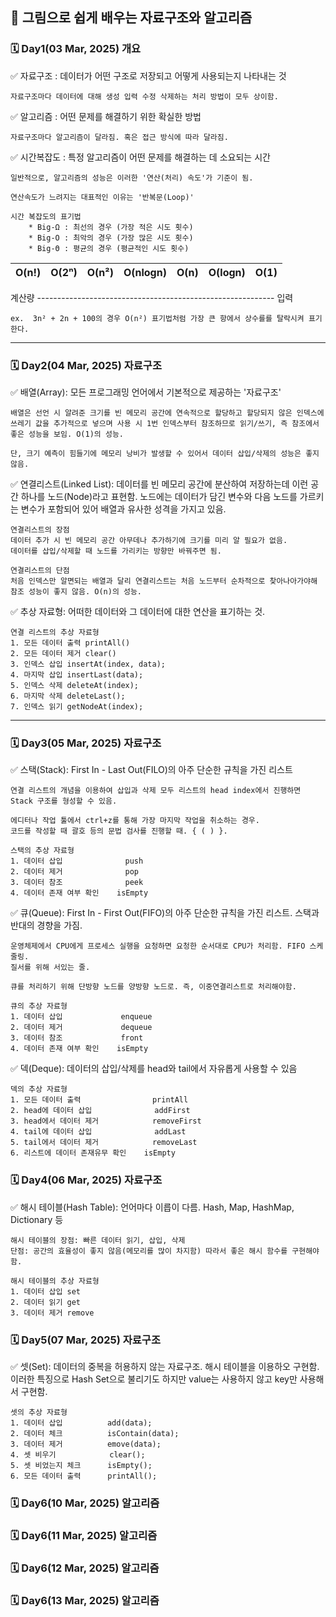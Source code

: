 ## 📖 그림으로 쉽게 배우는 자료구조와 알고리즘

### 🗓️ Day1(03 Mar, 2025) 개요

✅ 자료구조 : 데이터가 어떤 구조로 저장되고 어떻게 사용되는지 나타내는 것

    자료구조마다 데이터에 대해 생성 입력 수정 삭제하는 처리 방법이 모두 상이함.

✅ 알고리즘 : 어떤 문제를 해결하기 위한 확실한 방법

    자료구조마다 알고리즘이 달라짐. 혹은 접근 방식에 따라 달라짐.

✅ 시간복잡도 : 특정 알고리즘이 어떤 문제를 해결하는 데 소요되는 시간

    일반적으로, 알고리즘의 성능은 이러한 '연산(처리) 속도'가 기준이 됨.

    연산속도가 느려지는 대표적인 이유는 '반복문(Loop)'

    시간 복잡도의 표기법
        * Big-Ω : 최선의 경우 (가장 적은 시도 횟수)
        * Big-O : 최악의 경우 (가장 많은 시도 횟수)
        * Big-Θ : 평균의 경우 (평균적인 시도 횟수)

| O(n!) | O(2ⁿ) | O(n²) | O(nlogn) | O(n) | O(logn) | O(1) |
|---|---|---|---|---|---|---|

계산량 ----------------------------------------------------------- 입력

    ex.  3n² + 2n + 100의 경우 O(n²) 표기법처럼 가장 큰 항에서 상수를를 탈락시켜 표기한다.

***** ***** ***** ***** *****

### 🗓️ Day2(04 Mar, 2025) 자료구조

✅ 배열(Array): 모든 프로그래밍 언어에서 기본적으로 제공하는 '자료구조'

    배열은 선언 시 알려준 크기를 빈 메모리 공간에 연속적으로 할당하고 할당되지 않은 인덱스에 쓰레기 값을 추가적으로 넣으며 사용 시 1번 인덱스부터 참조하므로 읽기/쓰기, 즉 참조에서 좋은 성능을 보임. O(1)의 성능.

    단, 크기 예측이 힘들기에 메모리 낭비가 발생할 수 있어서 데이터 삽입/삭제의 성능은 좋지 않음.

✅ 연결리스트(Linked List): 데이터를 빈 메모리 공간에 분산하여 저장하는데 이런 공간 하나를 노드(Node)라고 표현함. 노드에는 데이터가 담긴 변수와 다음 노드를 가르키는 변수가 포함되어 있어 배열과 유사한 성격을 가지고 있음.

    연결리스트의 장점
    데이터 추가 시 빈 메모리 공간 아무데나 추가하기에 크기를 미리 알 필요가 없음.
    데이터를 삽입/삭제할 때 노드를 가리키는 방향만 바꿔주면 됨.

    연결리스트의 단점
    처음 인덱스만 알면되는 배열과 달리 연결리스트는 처음 노드부터 순차적으로 찾아나아가야해 참조 성능이 좋지 않음. O(n)의 성능.

✅ 추상 자료형: 어떠한 데이터와 그 데이터에 대한 연산을 표기하는 것.

    연결 리스트의 추상 자료형
    1. 모든 데이터 출력 printAll()
    2. 모든 데이터 제거 clear()
    3. 인덱스 삽입 insertAt(index, data);
    4. 마지막 삽입 insertLast(data);
    5. 인덱스 삭제 deleteAt(index);
    6. 마지막 삭제 deleteLast();
    7. 인덱스 읽기 getNodeAt(index);

***** ***** ***** ***** *****

### 🗓️ Day3(05 Mar, 2025) 자료구조

✅ 스택(Stack): First In - Last Out(FILO)의 아주 단순한 규칙을 가진 리스트

    연결 리스트의 개념을 이용하여 삽입과 삭제 모두 리스트의 head index에서 진행하면 Stack 구조를 형성할 수 있음.

    에디터나 작업 툴에서 ctrl+z를 통해 가장 마지막 작업을 취소하는 경우.
    코드를 작성할 때 괄호 등의 문법 검사를 진행할 때. { ( ) }.

    스택의 추상 자료형
    1. 데이터 삽입              push
    2. 데이터 제거              pop
    3. 데이터 참조              peek
    4. 데이터 존재 여부 확인    isEmpty

✅ 큐(Queue): First In - First Out(FIFO)의 아주 단순한 규칙을 가진 리스트. 스택과 반대의 경향을 가짐.

    운영체제에서 CPU에게 프로세스 실행을 요청하면 요청한 순서대로 CPU가 처리함. FIFO 스케줄링.
    질서를 위해 서있는 줄.

    큐를 처리하기 위해 단방향 노드를 양방향 노드로. 즉, 이중연결리스트로 처리해야함.

    큐의 추상 자료형
    1. 데이터 삽입             enqueue
    2. 데이터 제거             dequeue
    3. 데이터 참조             front
    4. 데이터 존재 여부 확인    isEmpty

✅ 덱(Deque): 데이터의 삽입/삭제를 head와 tail에서 자유롭게 사용할 수 있음

    덱의 추상 자료형
    1. 모든 데이터 출력                printAll
    2. head에 데이터 삽입              addFirst
    3. head에서 데이터 제거            removeFirst
    4. tail에 데이터 삽입              addLast
    5. tail에서 데이터 제거            removeLast
    6. 리스트에 데이터 존재유무 확인    isEmpty

### 🗓️ Day4(06 Mar, 2025) 자료구조

✅ 해시 테이블(Hash Table): 언어마다 이릅이 다름. Hash, Map, HashMap, Dictionary 등

    해시 테이블의 장점: 빠른 데이터 읽기, 삽입, 삭제
    단점: 공간의 효율성이 좋지 않음(메모리를 많이 차지함) 따라서 좋은 해시 함수를 구현해야함.

    해시 테이블의 추상 자료형
    1. 데이터 삽입 set
    2. 데이터 읽기 get
    3. 데이터 제거 remove

### 🗓️ Day5(07 Mar, 2025) 자료구조

✅ 셋(Set): 데이터의 중복을 허용하지 않는 자료구조. 해시 테이블을 이용하오 구현함. 이러한 특징으로 Hash Set으로 불리기도 하지만 value는 사용하지 않고 key만 사용해서 구현함.

    셋의 추상 자료형
    1. 데이터 삽입          add(data);
    2. 데이터 체크          isContain(data);
    3. 데이터 제거          emove(data);
    4. 셋 비우기            clear();
    5. 셋 비었는지 체크      isEmpty();
    6. 모든 데이터 출력      printAll();

### 🗓️ Day6(10 Mar, 2025) 알고리즘
### 🗓️ Day6(11 Mar, 2025) 알고리즘
### 🗓️ Day6(12 Mar, 2025) 알고리즘
### 🗓️ Day6(13 Mar, 2025) 알고리즘
